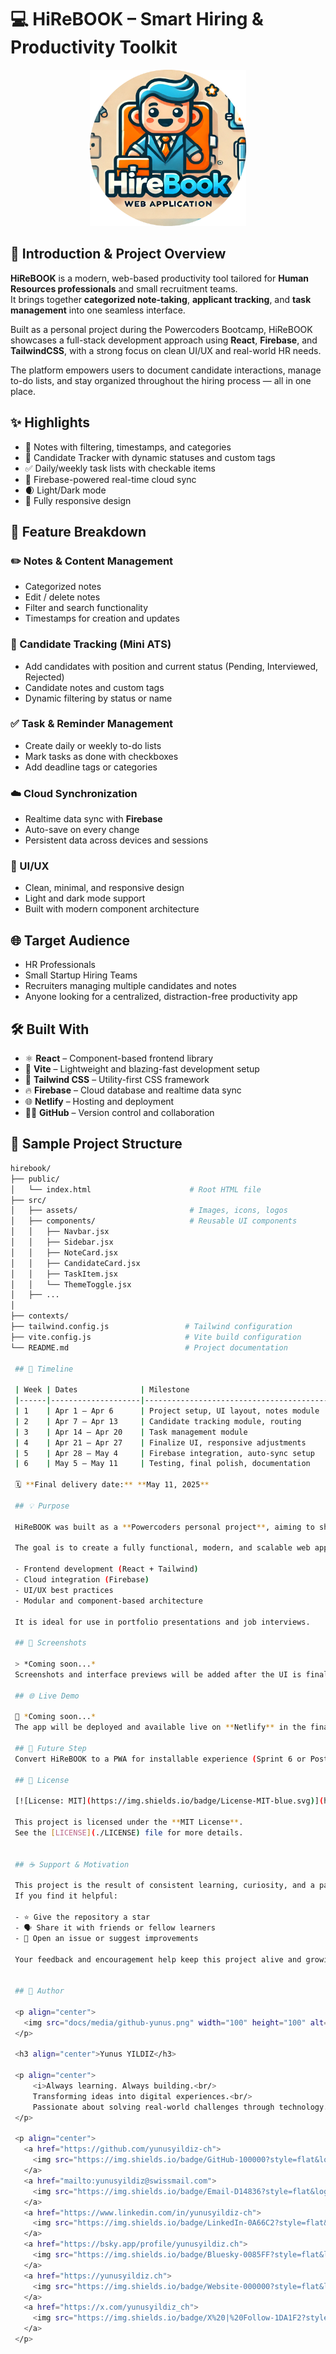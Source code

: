 # 💻 HiReBOOK – Smart Hiring & Productivity Toolkit

<p align="center">
  <img src="docs/media/hirebook.png" width="250" height="250" alt="HiReBOOK Logo" />
</p>

## 📘 Introduction & Project Overview

**HiReBOOK** is a modern, web-based productivity tool tailored for **Human Resources professionals** and small recruitment teams.  
It brings together **categorized note-taking**, **applicant tracking**, and **task management** into one seamless interface.

Built as a personal project during the Powercoders Bootcamp, HiReBOOK showcases a full-stack development approach using **React**, **Firebase**, and **TailwindCSS**, with a strong focus on clean UI/UX and real-world HR needs.

The platform empowers users to document candidate interactions, manage to-do lists, and stay organized throughout the hiring process — all in one place.

## ✨ Highlights

- 📝 Notes with filtering, timestamps, and categories  
- 👤 Candidate Tracker with dynamic statuses and custom tags  
- ✅ Daily/weekly task lists with checkable items  
- 🔁 Firebase-powered real-time cloud sync  
- 🌒 Light/Dark mode  
- 📱 Fully responsive design  

## 🚀 Feature Breakdown

### ✏️ Notes & Content Management

- Categorized notes  
- Edit / delete notes  
- Filter and search functionality  
- Timestamps for creation and updates

### 👤 Candidate Tracking (Mini ATS)

- Add candidates with position and current status (Pending, Interviewed, Rejected)  
- Candidate notes and custom tags  
- Dynamic filtering by status or name

### ✅ Task & Reminder Management

- Create daily or weekly to-do lists  
- Mark tasks as done with checkboxes  
- Add deadline tags or categories

### ☁️ Cloud Synchronization

- Realtime data sync with **Firebase**  
- Auto-save on every change  
- Persistent data across devices and sessions

### 🎨 UI/UX

- Clean, minimal, and responsive design  
- Light and dark mode support  
- Built with modern component architecture

## 🌐 Target Audience

- HR Professionals  
- Small Startup Hiring Teams  
- Recruiters managing multiple candidates and notes  
- Anyone looking for a centralized, distraction-free productivity app

## 🛠️ Built With

- ⚛️ **React** – Component-based frontend library  
- 🧪 **Vite** – Lightweight and blazing-fast development setup  
- 💨 **Tailwind CSS** – Utility-first CSS framework  
- 🔥 **Firebase** – Cloud database and realtime data sync  
- 🌐 **Netlify** – Hosting and deployment  
- 🧑‍💻 **GitHub** – Version control and collaboration

## 📂 Sample Project Structure

```bash
hirebook/
├── public/
│   └── index.html                      # Root HTML file
├── src/
│   ├── assets/                         # Images, icons, logos
│   ├── components/                     # Reusable UI components
│   │   ├── Navbar.jsx
│   │   ├── Sidebar.jsx
│   │   ├── NoteCard.jsx
│   │   ├── CandidateCard.jsx
│   │   ├── TaskItem.jsx
│   │   └── ThemeToggle.jsx
│   ├── ...
│
├── contexts/
├── tailwind.config.js                 # Tailwind configuration
├── vite.config.js                     # Vite build configuration
└── README.md                          # Project documentation

 ## 📅 Timeline

 | Week | Dates              | Milestone                                 |
 |------|--------------------|--------------------------------------------|
 | 1    | Apr 1 – Apr 6      | Project setup, UI layout, notes module     |
 | 2    | Apr 7 – Apr 13     | Candidate tracking module, routing         |
 | 3    | Apr 14 – Apr 20    | Task management module                     |
 | 4    | Apr 21 – Apr 27    | Finalize UI, responsive adjustments        |
 | 5    | Apr 28 – May 4     | Firebase integration, auto-sync setup      |
 | 6    | May 5 – May 11     | Testing, final polish, documentation       |

 🗓️ **Final delivery date:** **May 11, 2025**

 ## 💡 Purpose

 HiReBOOK was built as a **Powercoders personal project**, aiming to showcase practical web development skills and solve real-world HR needs.

 The goal is to create a fully functional, modern, and scalable web application that demonstrates proficiency in:

 - Frontend development (React + Tailwind)
 - Cloud integration (Firebase)
 - UI/UX best practices
 - Modular and component-based architecture

 It is ideal for use in portfolio presentations and job interviews.

 ## 📸 Screenshots

 > *Coming soon...*  
 Screenshots and interface previews will be added after the UI is finalized.

 ## 🌐 Live Demo

 🔗 *Coming soon...*  
 The app will be deployed and available live on **Netlify** in the final week of development.

 ## 🔧 Future Step
 Convert HiReBOOK to a PWA for installable experience (Sprint 6 or Post-Bootcamp)

 ## 📖 License

 [![License: MIT](https://img.shields.io/badge/License-MIT-blue.svg)](https://opensource.org/licenses/MIT)

 This project is licensed under the **MIT License**.  
 See the [LICENSE](./LICENSE) file for more details.


 ## ☕ Support & Motivation

 This project is the result of consistent learning, curiosity, and a passion for sharing knowledge.  
 If you find it helpful:

 - ⭐ Give the repository a star
 - 🗣 Share it with friends or fellow learners
 - 💬 Open an issue or suggest improvements

 Your feedback and encouragement help keep this project alive and growing. Thank you! 🙏


 ## 👤 Author

 <p align="center">
   <img src="docs/media/github-yunus.png" width="100" height="100" alt="Yunus YILDIZ" />
 </p>

 <h3 align="center">Yunus YILDIZ</h3>

 <p align="center">
     <i>Always learning. Always building.<br/>
     Transforming ideas into digital experiences.<br/>
     Passionate about solving real-world challenges through technology.</i>
 </p>

 <p align="center">
   <a href="https://github.com/yunusyildiz-ch">
     <img src="https://img.shields.io/badge/GitHub-100000?style=flat&logo=github&logoColor=white" alt="GitHub Badge"/>
   </a>
   <a href="mailto:yunusyildiz@swissmail.com">
     <img src="https://img.shields.io/badge/Email-D14836?style=flat&logo=gmail&logoColor=white" alt="Email Badge"/>
   </a>
   <a href="https://www.linkedin.com/in/yunusyildiz-ch">
     <img src="https://img.shields.io/badge/LinkedIn-0A66C2?style=flat&logo=linkedin&logoColor=white" alt="LinkedIn Badge"/>
   </a>
   <a href="https://bsky.app/profile/yunusyildiz.ch">
     <img src="https://img.shields.io/badge/Bluesky-0085FF?style=flat&logo=bluesky&logoColor=white" alt="Bluesky Badge"/>
   </a>
   <a href="https://yunusyildiz.ch">
     <img src="https://img.shields.io/badge/Website-000000?style=flat&logo=google-chrome&logoColor=white" alt="Website Badge"/>
   </a>
   <a href="https://x.com/yunusyildiz_ch">
     <img src="https://img.shields.io/badge/X%20|%20Follow-1DA1F2?style=flat&logo=twitter&logoColor=white" alt="X Badge"/>
   </a>
 </p>
